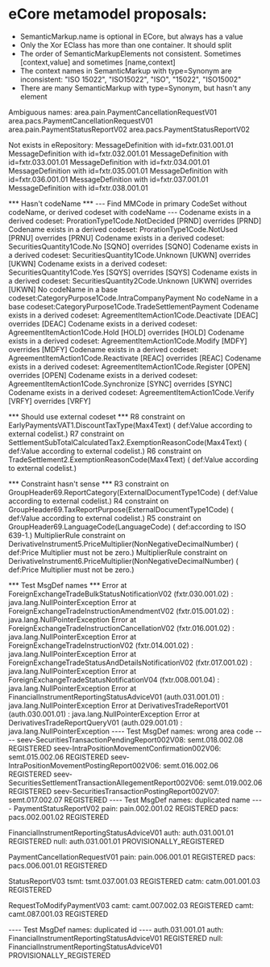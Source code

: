 # eCore metamodel proposals:
- SemanticMarkup.name is optional in ECore, but always has a value
- Only the Xor EClass has more than one container. It should split
- The order of SemanticMarkupElements not consistent. Sometimes [context,value] and sometimes [name,context]
- The context names in  SemanticMarkup with type=Synonym are inconsistent: "ISO 15022", "ISO15022", "ISO", "15022", "ISO15002"  
- There are many SemanticMarkup with type=Synonym, but hasn't any element

Ambiguous names:
area.pain.PaymentCancellationRequestV01 area.pacs.PaymentCancellationRequestV01
area.pain.PaymentStatusReportV02 area.pacs.PaymentStatusReportV02

Not exists in eRepository: 
MessageDefinition with id=fxtr.031.001.01
MessageDefinition with id=fxtr.032.001.01
MessageDefinition with id=fxtr.033.001.01
MessageDefinition with id=fxtr.034.001.01
MessageDefinition with id=fxtr.035.001.01
MessageDefinition with id=fxtr.036.001.01
MessageDefinition with id=fxtr.037.001.01
MessageDefinition with id=fxtr.038.001.01

*** Hasn't codeName ***
--- Find MMCode in primary CodeSet without codeName, or derived codeset with codeName --- 
Codename exists in a derived codeset: ProrationType1Code.NotDecided [PRND] overrides [PRND]
Codename exists in a derived codeset: ProrationType1Code.NotUsed [PRNU] overrides [PRNU]
Codename exists in a derived codeset: SecuritiesQuantity1Code.No [SQNO] overrides [SQNO]
Codename exists in a derived codeset: SecuritiesQuantity1Code.Unknown [UKWN] overrides [UKWN]
Codename exists in a derived codeset: SecuritiesQuantity1Code.Yes [SQYS] overrides [SQYS]
Codename exists in a derived codeset: SecuritiesQuantity2Code.Unknown [UKWN] overrides [UKWN]
No codeName in a base codeset:CategoryPurpose1Code.IntraCompanyPayment
No codeName in a base codeset:CategoryPurpose1Code.TradeSettlementPayment
Codename exists in a derived codeset: AgreementItemAction1Code.Deactivate [DEAC] overrides [DEAC]
Codename exists in a derived codeset: AgreementItemAction1Code.Hold [HOLD] overrides [HOLD]
Codename exists in a derived codeset: AgreementItemAction1Code.Modify [MDFY] overrides [MDFY]
Codename exists in a derived codeset: AgreementItemAction1Code.Reactivate [REAC] overrides [REAC]
Codename exists in a derived codeset: AgreementItemAction1Code.Register [OPEN] overrides [OPEN]
Codename exists in a derived codeset: AgreementItemAction1Code.Synchronize [SYNC] overrides [SYNC]
Codename exists in a derived codeset: AgreementItemAction1Code.Verify [VRFY] overrides [VRFY]

*** Should use external codeset ***
R8 constraint on EarlyPaymentsVAT1.DiscountTaxType(Max4Text)
  ( def:Value according to external codelist.)
R7 constraint on SettlementSubTotalCalculatedTax2.ExemptionReasonCode(Max4Text)
  ( def:Value according to external codelist.)
R6 constraint on TradeSettlement2.ExemptionReasonCode(Max4Text)
  ( def:Value according to external codelist.)

*** Constraint hasn't sense ***
R3 constraint on GroupHeader69.ReportCategory(ExternalDocumentType1Code)
  ( def:Value according to external codelist.)
R4 constraint on GroupHeader69.TaxReportPurpose(ExternalDocumentType1Code)
  ( def:Value according to external codelist.)
R5 constraint on GroupHeader69.LanguageCode(LanguageCode)
  ( def:according to ISO 639-1.)
MultiplierRule constraint on DerivativeInstrument5.PriceMultiplier(NonNegativeDecimalNumber)
  ( def:Price Multiplier must not be zero.)
MultiplierRule constraint on DerivativeInstrument6.PriceMultiplier(NonNegativeDecimalNumber)
  ( def:Price Multiplier must not be zero.)
  
*** Test MsgDef names ***
Error at ForeignExchangeTradeBulkStatusNotificationV02 (fxtr.030.001.02) : java.lang.NullPointerException
Error at ForeignExchangeTradeInstructionAmendmentV02 (fxtr.015.001.02) : java.lang.NullPointerException
Error at ForeignExchangeTradeInstructionCancellationV02 (fxtr.016.001.02) : java.lang.NullPointerException
Error at ForeignExchangeTradeInstructionV02 (fxtr.014.001.02) : java.lang.NullPointerException
Error at ForeignExchangeTradeStatusAndDetailsNotificationV02 (fxtr.017.001.02) : java.lang.NullPointerException
Error at ForeignExchangeTradeStatusNotificationV04 (fxtr.008.001.04) : java.lang.NullPointerException
Error at FinancialInstrumentReportingStatusAdviceV01 (auth.031.001.01) : java.lang.NullPointerException
Error at DerivativesTradeReportV01 (auth.030.001.01) : java.lang.NullPointerException
Error at DerivativesTradeReportQueryV01 (auth.029.001.01) : java.lang.NullPointerException
---- Test MsgDef names: wrong area code ----
seev-SecuritiesTransactionPendingReport002V08: semt.018.002.08  REGISTERED
seev-IntraPositionMovementConfirmation002V06: semt.015.002.06  REGISTERED
seev-IntraPositionMovementPostingReport002V06: semt.016.002.06  REGISTERED
seev-SecuritiesSettlementTransactionAllegementReport002V06: semt.019.002.06  REGISTERED
seev-SecuritiesTransactionPostingReport002V07: semt.017.002.07  REGISTERED
---- Test MsgDef names: duplicated name ----
PaymentStatusReportV02
pain: pain.002.001.02  REGISTERED
pacs: pacs.002.001.02  REGISTERED

FinancialInstrumentReportingStatusAdviceV01
auth: auth.031.001.01  REGISTERED
null: auth.031.001.01  PROVISIONALLY_REGISTERED

PaymentCancellationRequestV01
pain: pain.006.001.01  REGISTERED
pacs: pacs.006.001.01  REGISTERED

StatusReportV03
tsmt: tsmt.037.001.03  REGISTERED
catm: catm.001.001.03  REGISTERED

RequestToModifyPaymentV03
camt: camt.007.002.03  REGISTERED
camt: camt.087.001.03  REGISTERED

---- Test MsgDef names: duplicated id ----
auth.031.001.01
auth: FinancialInstrumentReportingStatusAdviceV01  REGISTERED
null: FinancialInstrumentReportingStatusAdviceV01  PROVISIONALLY_REGISTERED  
